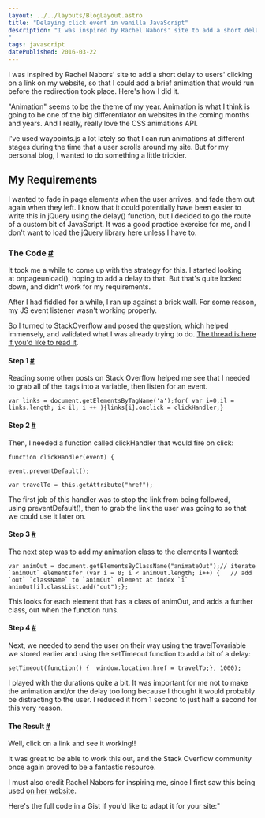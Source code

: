 ```yaml
---
layout: ../../layouts/BlogLayout.astro
title: "Delaying click event in vanilla JavaScript"
description: "I was inspired by Rachel Nabors' site to add a short delay to users' clicking on a link on my website, so that I could add a brief animation that would run before the redirection took place. Here's how I did it.
"
tags: javascript
datePublished: 2016-03-22
---
```

I was inspired by Rachel Nabors' site to add a short delay to users' clicking on a link on my website, so that I could add a brief animation that would run before the redirection took place. Here's how I did it.

"Animation" seems to be the theme of my year. Animation is what I think is going to be one of the big differentiator on websites in the coming months and years. And I really, really love the CSS animations API.

I've used waypoints.js a lot lately so that I can run animations at different stages during the time that a user scrolls around my site. But for my personal blog, I wanted to do something a little trickier.

## My Requirements

I wanted to fade in page elements when the user arrives, and fade them out again when they left. I know that it could potentially have been easier to write this in jQuery using the delay() function, but I decided to go the route of a custom bit of JavaScript. It was a good practice exercise for me, and I don't want to load the jQuery library here unless I have to.

### The Code [#](https://deliciousreverie.co.uk/posts/delaying-click-event-vanilla-javascript/#the-code)

It took me a while to come up with the strategy for this. I started looking at onpageunload(), hoping to add a delay to that. But that's quite locked down, and didn't work for my requirements.

After I had fiddled for a while, I ran up against a brick wall. For some reason, my JS event listener wasn't working properly.

So I turned to StackOverflow and posed the question, which helped immensely, and validated what I was already trying to do. [The thread is here if you'd like to read it](https://stackoverflow.com/questions/36125391/vanilla-js-delay-click-event-to-add-animation/36126631).

#### Step 1 [#](https://deliciousreverie.co.uk/posts/delaying-click-event-vanilla-javascript/#step-1)

Reading some other posts on Stack Overflow helped me see that I needed to grab all of the <a> tags into a variable, then listen for an event.

```
var links = document.getElementsByTagName('a');for( var i=0,il = links.length; i< il; i ++ ){links[i].onclick = clickHandler;}
```

#### Step 2 [#](https://deliciousreverie.co.uk/posts/delaying-click-event-vanilla-javascript/#step-2)

Then, I needed a function called clickHandler that would fire on click:

```
function clickHandler(event) {

event.preventDefault();

var travelTo = this.getAttribute("href");
```

The first job of this handler was to stop the link from being followed, using preventDefault(), then to grab the link the user was going to so that we could use it later on.

#### Step 3 [#](https://deliciousreverie.co.uk/posts/delaying-click-event-vanilla-javascript/#step-3)

The next step was to add my animation class to the elements I wanted:

```
var animOut = document.getElementsByClassName("animateOut");// iterate `animOut` elementsfor (var i = 0; i < animOut.length; i++) {   // add `out` `className` to `animOut` element at index `i`   animOut[i].classList.add("out");};
```

This looks for each element that has a class of animOut, and adds a further class, out when the function runs.

#### Step 4 [#](https://deliciousreverie.co.uk/posts/delaying-click-event-vanilla-javascript/#step-4)

Next, we needed to send the user on their way using the travelTovariable we stored earlier and using the setTimeout function to add a bit of a delay:

```
setTimeout(function() {  window.location.href = travelTo;}, 1000);
```

I played with the durations quite a bit. It was important for me not to make the animation and/or the delay too long because I thought it would probably be distracting to the user. I reduced it from 1 second to just half a second for this very reason.

#### The Result [#](https://deliciousreverie.co.uk/posts/delaying-click-event-vanilla-javascript/#the-result)

Well, click on a link and see it working!!

It was great to be able to work this out, and the Stack Overflow community once again proved to be a fantastic resource.

I must also credit Rachel Nabors for inspiring me, since I first saw this being used [on her website](https://rachelnabors.com/).

Here's the full code in a Gist if you'd like to adapt it for your site:"